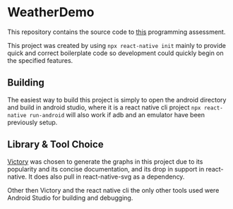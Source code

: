 # WeatherDemo
This repository contains the source code to [this](https://github.com/kyleboyle/mobile-app-weather) programming assessment.

This project was created by using ```npx react-native init``` mainly to provide quick and correct boilerplate code so development could quickly begin on the specified features. 

## Building 
The easiest way to build this project is simply to open the android directory and build in android studio, where it is a react native cli project ```npx react-native run-android``` will also work if adb and an emulator have been previously setup.

## Library & Tool Choice
[Victory](https://formidable.com/open-source/victory/docs/native/) was chosen to generate the graphs in this project due to its popularity and its concise documentation, and its drop in support in react-native. It does also pull in react-native-svg as a dependency.

Other then Victory and the react native cli the only other tools used were Android Studio for building and debugging.